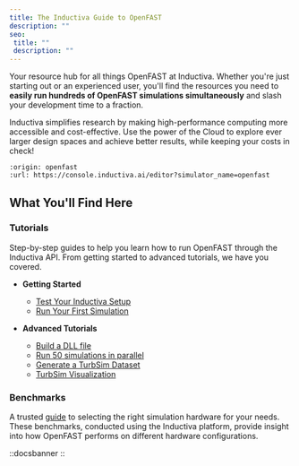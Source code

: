```yaml
---
title: The Inductiva Guide to OpenFAST
description: ""
seo:
 title: ""
 description: ""
---
```


Your resource hub for all things OpenFAST at Inductiva. Whether you're just starting out or an experienced user, you'll find the resources you need to **easily run hundreds of OpenFAST simulations simultaneously** and slash your development time to a fraction.

Inductiva simplifies research by making high-performance computing more accessible and cost-effective. Use the power of the Cloud to explore ever larger design spaces and achieve better results, while keeping your costs in check!

```{python_editor}
:origin: openfast
:url: https://console.inductiva.ai/editor?simulator_name=openfast
```

## What You'll Find Here

### Tutorials
Step-by-step guides to help you learn how to run OpenFAST through the Inductiva API. From getting started to advanced tutorials, we have you covered.

* **Getting Started**
    - [Test Your Inductiva Setup](/guides/openfast/tutorials/setup-test)
    - [Run Your First Simulation](/guides/openfast/tutorials/quick-start)

* **Advanced Tutorials**
    - [Build a DLL file](/guides/openfast/tutorials/build-dll-file)
    - [Run 50 simulations in parallel](/guides/openfast/tutorials/run-50-simulations-in-parallel/)
    - [Generate a TurbSim Dataset](/guides/openfast/tutorials/generate-turbsim-dataset/)
    - [TurbSim Visualization](/guides/openfast/visualization/turbsim-visualization)

### Benchmarks
A trusted [guide](/guides/openfast/benchmarks/0.benchmarks) to selecting the right simulation hardware for your needs. These benchmarks, conducted using the Inductiva platform, provide insight into how OpenFAST performs on different hardware configurations.

::docsbanner
::
